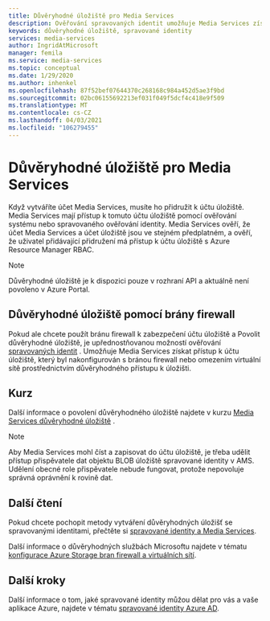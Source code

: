 ```yaml
---
title: Důvěryhodné úložiště pro Media Services
description: Ověřování spravovaných identit umožňuje Media Services získat přístup k účtu úložiště, který byl nakonfigurován s bránou firewall nebo omezením virtuální sítě prostřednictvím důvěryhodného přístupu k úložišti.
keywords: důvěryhodné úložiště, spravované identity
services: media-services
author: IngridAtMicrosoft
manager: femila
ms.service: media-services
ms.topic: conceptual
ms.date: 1/29/2020
ms.author: inhenkel
ms.openlocfilehash: 87f52bef07644370c268168c984a452d5ae3f9bd
ms.sourcegitcommit: 02bc06155692213ef031f049f5dcf4c418e9f509
ms.translationtype: MT
ms.contentlocale: cs-CZ
ms.lasthandoff: 04/03/2021
ms.locfileid: "106279455"
---
```

# <a name="trusted-storage-for-media-services"></a>Důvěryhodné úložiště pro Media Services

Když vytváříte účet Media Services, musíte ho přidružit k účtu úložiště. Media Services mají přístup k tomuto účtu úložiště pomocí ověřování systému nebo spravovaného ověřování identity. Media Services ověří, že účet Media Services a účet úložiště jsou ve stejném předplatném, a ověří, že uživatel přidávající přidružení má přístup k účtu úložiště s Azure Resource Manager RBAC.

>[!NOTE]
>Důvěryhodné úložiště je k dispozici pouze v rozhraní API a aktuálně není povoleno v Azure Portal.

## <a name="trusted-storage-with-a-firewall"></a>Důvěryhodné úložiště pomocí brány firewall

Pokud ale chcete použít bránu firewall k zabezpečení účtu úložiště a Povolit důvěryhodné úložiště, je upřednostňovanou možností ověřování [spravovaných identit](concept-managed-identities.md) . Umožňuje Media Services získat přístup k účtu úložiště, který byl nakonfigurován s bránou firewall nebo omezením virtuální sítě prostřednictvím důvěryhodného přístupu k úložišti.

## <a name="tutorial"></a>Kurz

Další informace o povolení důvěryhodného úložiště najdete v kurzu [Media Services důvěryhodné úložiště](security-trusted-storage-rest-tutorial.md) .

> [!NOTE]
> Aby Media Services mohl číst a zapisovat do účtu úložiště, je třeba udělit přístup přispěvatele dat objektu BLOB úložiště spravované identity v AMS.  Udělení obecné role přispěvatele nebude fungovat, protože nepovoluje správná oprávnění k rovině dat.

## <a name="further-reading"></a>Další čtení

Pokud chcete pochopit metody vytváření důvěryhodných úložišť se spravovanými identitami, přečtěte si [spravované identity a Media Services](concept-managed-identities.md).

Další informace o důvěryhodných službách Microsoftu najdete v tématu [konfigurace Azure Storage bran firewall a virtuálních sítí](../../storage/common/storage-network-security.md#trusted-microsoft-services).

## <a name="next-steps"></a>Další kroky

Další informace o tom, jaké spravované identity můžou dělat pro vás a vaše aplikace Azure, najdete v tématu [spravované identity Azure AD](../../active-directory/managed-identities-azure-resources/overview.md).
